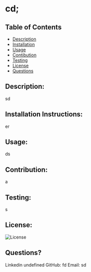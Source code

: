 # cd;
  
  ## Table of Contents
  - [Description](#description)
  - [Installation](#installation)
  - [Usage](#usage)
  - [Contibution](#contribution)
  - [Testing](#testing)
  - [License](#license)
  - [Questions](#questions)
  
  ## Description:
  sd
  
  ## Installation Instructions:
  er
  
  ## Usage:
  ds
  
  ## Contribution:
  a
  
  ## Testing:
  s
  
  ## License:
  ![License](https://img.shields.io/static/v1?label=License&message=Apache&color=9cf)
  
  ## Questions?
  Linkedin undefined
  GitHub: fd
  Email: sd